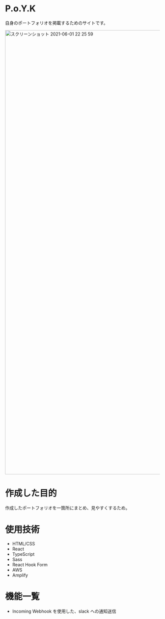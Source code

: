 # P.o.Y.K

自身のポートフォリオを掲載するためのサイトです。

<img width="1440" alt="スクリーンショット 2021-06-01 22 25 59" src="https://user-images.githubusercontent.com/71750637/120331339-a2100880-c328-11eb-9228-3c4852267de8.png">


# 作成した目的

作成したポートフォリオを一箇所にまとめ、見やすくするため。

# 使用技術

- HTML/CSS
- React
- TypeScript
- Sass
- React Hook Form
- AWS
- Amplify

# 機能一覧

- Incoming Webhook を使用した、slack への通知送信
